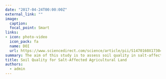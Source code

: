 ```yaml
---
date: "2017-04-24T00:00:00Z"
external_link: ""
image:
  caption: 
  focal_point: Smart
links:
- icon: photo-video
  icon_pack: fa
  name: DOI
  url: https://www.sciencedirect.com/science/article/pii/S1470160X1730479X
summary: The aim of this study is to assess soil quality in salt-affected agricultural land, using three indices; the Additive Soil Quality Index, the Weighted Additive Soil Quality Index (SQIw), and the Nemoro Soil Quality Index. The SQIw index was the best performing index to assess soil quality. 
title: Soil Quality for Salt-Affected Agricultural Land
authors: 
  - admin
---
```

